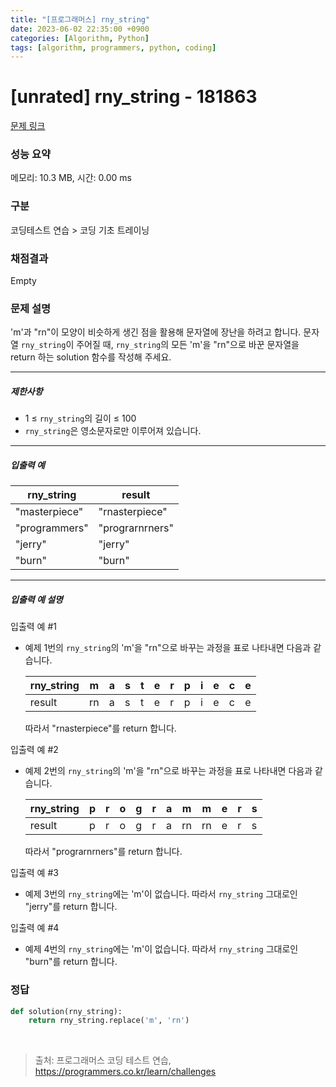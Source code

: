 ```yaml
---
title: "[프로그래머스] rny_string"
date: 2023-06-02 22:35:00 +0900
categories: [Algorithm, Python]
tags: [algorithm, programmers, python, coding]
---
```


# [unrated] rny_string - 181863

[문제 링크](https://school.programmers.co.kr/learn/courses/30/lessons/181863)

### 성능 요약

메모리: 10.3 MB, 시간: 0.00 ms

### 구분

코딩테스트 연습 > 코딩 기초 트레이닝

### 채점결과

Empty

### 문제 설명

<p>'m'과 "rn"이 모양이 비슷하게 생긴 점을 활용해 문자열에 장난을 하려고 합니다. 문자열 <code>rny_string</code>이 주어질 때, <code>rny_string</code>의 모든 'm'을 "rn"으로 바꾼 문자열을 return 하는 solution 함수를 작성해 주세요.</p>

<hr>

<h5>제한사항</h5>

<ul>
<li>1 ≤ <code>rny_string</code>의 길이 ≤ 100</li>
<li><code>rny_string</code>은 영소문자로만 이루어져 있습니다.</li>
</ul>

<hr>

<h5>입출력 예</h5>

| rny_string    | result          |
|---------------|-----------------|
| "masterpiece" | "rnasterpiece"  |
| "programmers" | "prograrnrners" |
| "jerry"       | "jerry"         |
| "burn"        | "burn"          |

<hr>

<h5>입출력 예 설명</h5>

<p>입출력 예 #1</p>

<ul>
<li><p>예제 1번의 <code>rny_string</code>의 'm'을 "rn"으로 바꾸는 과정을 표로 나타내면 다음과 같습니다.</p>

| rny_string | m  | a | s | t | e | r | p | i | e | c | e |
|------------|----|---|---|---|---|---|---|---|---|---|---|
| result     | rn | a | s | t | e | r | p | i | e | c | e |

<p>따라서 "rnasterpiece"를 return 합니다.</p></li>
</ul>

<p>입출력 예 #2</p>

<ul>
<li><p>예제 2번의 <code>rny_string</code>의 'm'을 "rn"으로 바꾸는 과정을 표로 나타내면 다음과 같습니다.</p>

| rny_string | p | r | o | g | r | a | m  | m  | e | r | s |
|------------|---|---|---|---|---|---|----|----|---|---|---|
| result     | p | r | o | g | r | a | rn | rn | e | r | s |

<p>따라서 "prograrnrners"를 return 합니다.</p></li>
</ul>

<p>입출력 예 #3</p>

<ul>
<li>예제 3번의 <code>rny_string</code>에는 'm'이 없습니다. 따라서 <code>rny_string</code> 그대로인 "jerry"를 return 합니다.</li>
</ul>

<p>입출력 예 #4</p>

<ul>
<li>예제 4번의 <code>rny_string</code>에는 'm'이 없습니다. 따라서 <code>rny_string</code> 그대로인 "burn"를 return 합니다.</li>
</ul>

### 정답

```python
def solution(rny_string):
    return rny_string.replace('m', 'rn')
```

<br>

> 출처: 프로그래머스 코딩 테스트 연습, https://programmers.co.kr/learn/challenges
